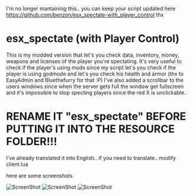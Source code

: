 I'm no longer mantaining this.. you can keep your script updated here
https://github.com/benzon/esx_spectate-with_player_control
thx

# esx_spectate (with Player Control)

This is my modded version that let's you check data, inventory, money, weapons and licenses of the player you're spectating.
It's very useful to check if the player's using mods since my script let's you check if the player is using godmode and let's you check his health and armor (thx to EasyAdmin and Bluethefurry for that :P)
I've also added a scrollbar to the users windows since when the server gets full the window get fullscreen and it's impossible to stop specting players since the red X is unclickable..

# RENAME IT "esx_spectate" BEFORE PUTTING IT INTO THE RESOURCE FOLDER!!!

I've already translated it into English.. if you need to translate.. modify client.lua

here are some screenshots

![ScreenShot](https://i.imgur.com/FgaGQZb.jpg)
![ScreenShot](https://i.imgur.com/VusCct5.jpg)
![ScreenShot](https://i.imgur.com/bK02Yu3.jpg)